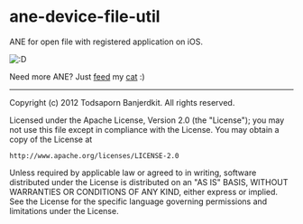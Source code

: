 ane-device-file-util
====================

ANE for open file with registered application on iOS.

![:D](http://2.bp.blogspot.com/-umV78Jd58mg/UMLOckEr2wI/AAAAAAAABYE/Pn8Wz9wo0is/s320/Screenshot+2012.12.08+12.18.42.png)

Need more ANE? Just [feed](https://www.paypal.com/cgi-bin/webscr?cmd=_xclick&business=katopz%40sleepydesign%2ecom&item_name=sleepydesign&no_shipping=0&no_note=1&tax=0&currency_code=USD&charset=UTF%2d8) my [cat](http://instagram.com/katopz) :)

- - -

Copyright (c) 2012 Todsaporn Banjerdkit. All rights reserved.

Licensed under the Apache License, Version 2.0 (the "License");
you may not use this file except in compliance with the License.
You may obtain a copy of the License at

    http://www.apache.org/licenses/LICENSE-2.0

Unless required by applicable law or agreed to in writing, software
distributed under the License is distributed on an "AS IS" BASIS,
WITHOUT WARRANTIES OR CONDITIONS OF ANY KIND, either express or implied.
See the License for the specific language governing permissions and
limitations under the License.